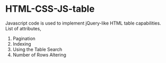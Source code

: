 # HTML-CSS-JS-table
Javascript code is used to implement jQuery-like HTML table capabilities.
List of attributes, 
1) Pagination 
2) Indexing 
3) Using the Table Search
4) Number of Rows Altering
